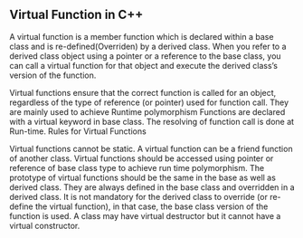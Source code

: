 ## Virtual Function in C++
A virtual function is a member function which is declared within a base class and is re-defined(Overriden) by a derived class. When you refer to a derived class object using a pointer or a reference to the base class, you can call a virtual function for that object and execute the derived class’s version of the function. 

Virtual functions ensure that the correct function is called for an object, regardless of the type of reference (or pointer) used for function call.
They are mainly used to achieve Runtime polymorphism
Functions are declared with a virtual keyword in base class.
The resolving of function call is done at Run-time.
Rules for Virtual Functions

Virtual functions cannot be static.
A virtual function can be a friend function of another class.
Virtual functions should be accessed using pointer or reference of base class type to achieve run time polymorphism.
The prototype of virtual functions should be the same in the base as well as derived class.
They are always defined in the base class and overridden in a derived class. It is not mandatory for the derived class to override (or re-define the virtual function), in that case, the base class version of the function is used.
A class may have virtual destructor but it cannot have a virtual constructor.
